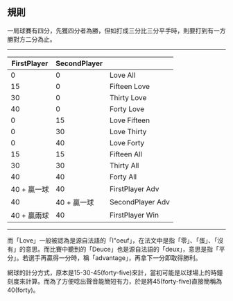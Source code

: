 ## 規則 ##
一局球賽有四分，先獲四分者為勝，但如打成三分比三分平手時，則要打到有一方勝對方二分為止。

----------


| FirstPlayer | SecondPlayer | | 
|---|---|---|		
| 0 | 0 | Love All |
| 15 | 0 | Fifteen Love |
| 30 | 0 | Thirty Love|
| 40 | 0 |Forty Love |
| 0 | 15 | Love Fifteen |
| 0 | 30 | Love Thirty |
| 0 | 40 | Love Forty |
| 15 |15 | Fifteen All |
| 30 | 30 | Thirty All |
| 40 | 40 | Forty All |
| 40  + 贏一球 | 40 | FirstPlayer Adv |
| 40 | 40 + 贏一球 | SecondPlayer Adv |
| 40 + 贏兩球 | 40 | FirstPlayer Win |


----------


而「Love」一般被認為是源自法語的「l"oeuf」，在法文中是指「零」、「蛋」、「沒有」的意思。而比賽中聽到的「Deuce」也是源自法語的「deux」，意思是指「平分」。若選手再贏得一分時，稱「advantage」，再拿下一分即取得勝利。

網球的計分方式，原本是15-30-45(forty-five)來計，當初可能是以球場上的時鐘刻度來計算。而為了方便唸出聲音能簡短有力，於是將45(forty-five)直接簡稱為40(forty)。
